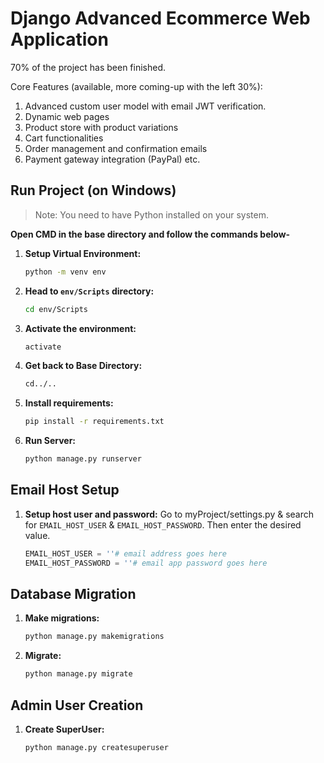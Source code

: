 # Django Advanced Ecommerce Web Application



70% of the project has been finished.

Core Features (available, more coming-up with the left 30%):
1. Advanced custom user model with email JWT verification.
2. Dynamic web pages
3. Product store with product variations
4. Cart functionalities
5. Order management and confirmation emails
6. Payment gateway integration (PayPal) etc.

## Run Project (on Windows)

> Note: You need to have Python installed on your system.

**Open CMD in the base directory and follow the commands below-**

1. **Setup Virtual Environment:**
    ```sh
    python -m venv env
    ```
    
2. **Head to `env/Scripts` directory:**
    ```sh
    cd env/Scripts
    ```

3. **Activate the environment:**
    ```sh
    activate
    ```

4. **Get back to Base Directory:**
    ```sh
    cd../..
    ```

5. **Install requirements:**
    ```sh
    pip install -r requirements.txt
    ```

7. **Run Server:**
    ```sh
    python manage.py runserver
    ```

## Email Host Setup
1. **Setup host user and password:**
    Go to myProject/settings.py & search for `EMAIL_HOST_USER` & `EMAIL_HOST_PASSWORD`. Then enter the desired value.
    ```python
    EMAIL_HOST_USER = ''# email address goes here
    EMAIL_HOST_PASSWORD = ''# email app password goes here
    ```

## Database Migration
1. **Make migrations:**
    ```sh
    python manage.py makemigrations
    ```

2. **Migrate:**
    ```sh
    python manage.py migrate
    ```

## Admin User Creation
1. **Create SuperUser:**
    ```sh
    python manage.py createsuperuser
    ```
